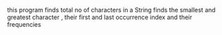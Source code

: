 this program finds total no of characters in a String finds the smallest and greatest character , their 
first and last occurrence index and their frequencies
